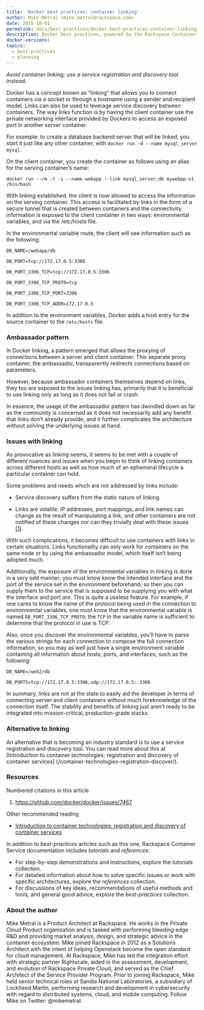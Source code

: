 ```yaml
---
title: 'Docker best practices: container linking'
author: Mike Metral <mike.metral@rackspace.com>
date: 2015-10-01
permalink: docs/best-practices/docker-best-practices-container-linking/
description: Docker best practices, powered by the Rackspace Container Service
docker-versions:
topics:
  - best-practices
  - planning
---
```


*Avoid container linking; use a service registration and discovery tool instead.*

Docker has a concept known as “linking” that allows you to connect
containers via a socket or through a hostname using a sender and
recipient model. Links can also be used to leverage service discovery
between containers. The way links function is by having the client
container use the private networking interface provided by Dockers to
access an exposed port in another server container.

For example: to create a database backend server that will be linked,
you start it just like any other container, with `docker run -d --name mysql_server mysql`.

On the client container, you create the container as follows using an
alias for the serving container’s name:

`docker run --rm -t -i --name webapp --link mysql_server:db mywebpp:v1 /bin/bash`

With linking established, the client is now allowed to access the
information on the serving container. This access is facilitated by
links in the form of a secure tunnel that is created between
containers and the connectivity information is exposed to the client
container in two ways: environmental variables, and via the /etc/hosts
file.

In the environmental variable route, the client will see information
such as the following:

    DB_NAME=/webapp/db

    DB_PORT=tcp://172.17.0.5:3306

    DB_PORT_3306_TCP=tcp://172.17.0.5:3306

    DB_PORT_3306_TCP_PROTO=tcp

    DB_PORT_3306_TCP_PORT=3306

    DB_PORT_3306_TCP_ADDR=172.17.0.5

In addition to the environment variables, Docker adds a host entry for
the source container to the `/etc/hosts` file.

### Ambassador pattern

In Docker linking, a pattern emerged that allows the proxying of
connections between a server and client container. This separate proxy
container, the ambassador, transparently redirects connections based on parameters.

However, because ambassador containers themselves depend on links, they
too are exposed to the issues linking has, primarily that it is beneficial
to use linking only as long as it
does not fail or crash.

In essence, the usage of the ambassador pattern has dwindled down as far
as the community is concerned as it does not necessarily add any benefit
that links don’t already provide, and it further complicates the
architecture without solving the underlying issues at hand.

### Issues with linking

As provocative as linking seems, it seems to be met with a couple of
different nuances and issues when you begin to think of linking
containers across different hosts as well as how much of an ephemeral
lifecycle a particular container can hold.

Some problems and needs which are not addressed by links include:

-   Service discovery suffers from the static nature of linking.

-   Links are volatile. IP addresses, port mappings, and link names can
    change as the result of manipulating a link, and other containers
    are not notified of these changes nor can they trivially deal with
    these issues [(1)](#resources).

With such complications, it becomes difficult to use containers with links in
certain situations. Links functionality can only work for
containers on the same node or by using the ambassador model,
which itself isn’t being adopted much.

Additionally, the exposure of the environmental variables in linking is
done in a very odd manner:
you must know know the intended interface and the port of the service
set in the environment beforehand, so then you can supply them
to the service that is supposed to be
supplying you with what the interface and port
*are*. This is quite a useless feature. For example, if one cares
to know the name of the protocol being used in the connection to environmental variables, one must know that the environmental variable is named
`DB_PORT_3306_TCP_PROTO`; the `TCP` in the variable name is sufficient to determine that the protocol in use is TCP.

Also, once you discover the environmental variables, you’ll have to
parse the various strings for each connection to compose the full
connection information, so you may as well just have a single
environment variable containing all information about hosts, ports, and interfaces,
such as the following:

    DB_NAME=/web2/db

    DB_PORTS=tcp://172.17.0.5:3306,udp://172.17.0.5: 3306

In summary, links are not at the state to easily aid the developer in
terms of connecting server and client containers without much
foreknowledge of the connection itself. The stability and benefits of linking
just aren’t ready to be integrated into
mission-critical, production-grade stacks.

### Alternative to linking

An alternative that is becoming an industry standard is to use a
service registration and discovery tool. You can read more about this at
[Introduction to container technologies: registration and discovery of container services] (/container-technologies-registration-discover/).

<a name="resources"></a>
### Resources

Numbered citations in this article

1. <https://github.com/docker/docker/issues/7467>

Other recommended reading

- [Introduction to container technologies: registration and discovery of container services](/container-technologies-registration-discover/)

In addition to *best-practices* articles such as this one,
Rackspace Container Service documentation includes *tutorials* and *references*:

* For step-by-step demonstrations and instructions, explore the *tutorials* collection.
* For detailed information about how to solve specific issues or work with specific architectures,
  explore the *references* collection.
* For discussions of key ideas, recommendations of useful methods and tools, and
  general good advice, explore the *best-practices* collection.

### About the author

Mike Metral is a Product Architect at Rackspace. He works in the Private Cloud Product organization and is tasked with performing bleeding edge R&D and providing market analysis, design, and strategic advice in the container ecosystem. Mike joined Rackspace in 2012 as a Solutions Architect with the intent of helping Openstack become the open standard for cloud management. At Rackspace, Mike has led the integration effort with strategic partner Rightscale, aided in the assessment, development, and evolution of Rackspace Private Cloud, and served as the Chief Architect of the Service Provider Program. Prior to joining Rackspace, Mike held senior technical roles at Sandia National Laboratories, a subsidiary of Lockheed Martin, performing research and development in cybersecurity with regard to distributed systems, cloud, and mobile computing. Follow Mike on Twitter: @mikemetral.

